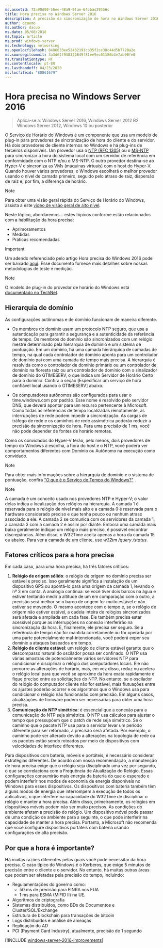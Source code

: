 ```yaml
---
ms.assetid: 72a90d00-56ee-48a9-9fae-64cbad29556c
title: Hora precisa no Windows Server 2016
description: A precisão da sincronização de hora no Windows Server 2016 foi substancialmente aprimorada, mantendo, ao mesmo tempo, a compatibilidade completa do NTP com versões mais antigas do Windows.
author: dcuomo
ms.author: dacuo
ms.date: 05/08/2018
ms.topic: article
ms.prod: windows-server
ms.technology: networking
ms.openlocfilehash: 0486033ee52432191cb35f2ce38c44d5b7728a2e
ms.sourcegitcommit: 3a3d62f938322849f81ee9ec01186b3e7ab90fe0
ms.translationtype: HT
ms.contentlocale: pt-BR
ms.lasthandoff: 04/23/2020
ms.locfileid: "80861679"
---
```

# <a name="accurate-time-for-windows-server-2016"></a>Hora precisa no Windows Server 2016

>Aplica-se a: Windows Server 2016, Windows Server 2012 R2, Windows Server 2012, Windows 10 ou posterior

O Serviço de Horário do Windows é um componente que usa um modelo de plug-in para provedores de sincronização de hora do cliente e do servidor.  Há dois provedores de cliente internos no Windows e há plug-ins de terceiros disponíveis. Um provedor usa o [NTP (RFC 1305)](https://tools.ietf.org/html/rfc1305) ou o [MS-NTP](https://msdn.microsoft.com/library/cc246877.aspx) para sincronizar a hora do sistema local com um servidor de referência em conformidade com o NTP e/ou o MS-NTP. O outro provedor destina-se ao Hyper-V e sincroniza as VMs (máquinas virtuais) com o host do Hyper-V.  Quando houver vários provedores, o Windows escolherá o melhor provedor usando o nível de camada primeiro, seguido pelo atraso de raiz, dispersão de raiz e, por fim, a diferença de horário.

> [!NOTE]
> Para obter uma visão geral rápida do Serviço de Horário do Windows, assista a este [vídeo de visão geral de alto nível](https://aka.ms/WS2016TimeVideo).

Neste tópico, abordaremos... estes tópicos conforme estão relacionados com a habilitação da hora precisa: 

- Aprimoramentos
- Medidas
- Práticas recomendadas

> [!IMPORTANT]
> Um adendo referenciado pelo artigo Hora precisa do Windows 2016 pode ser baixado [aqui](https://windocs.blob.core.windows.net/windocs/WindowsTimeSyncAccuracy_Addendum.pdf).  Esse documento fornece mais detalhes sobre nossas metodologias de teste e medição.

> [!NOTE] 
> O modelo de plug-in do provedor de horário do Windows está [documentado no TechNet](https://msdn.microsoft.com/library/windows/desktop/ms725475%28v=vs.85%29.aspx).

## <a name="domain-hierarchy"></a>Hierarquia de domínio
As configurações autônomas e de domínio funcionam de maneira diferente.

- Os membros do domínio usam um protocolo NTP seguro, que usa a autenticação para garantir a segurança e a autenticidade da referência de tempo.  Os membros do domínio são sincronizados com um relógio mestre determinado pela hierarquia de domínio e um sistema de pontuação.  Em um domínio, há uma camada hierárquica de camadas de tempo, na qual cada controlador de domínio aponta para um controlador de domínio pai com uma camada de tempo mais precisa.  A hierarquia é resolvida como o controlador de domínio primário ou um controlador de domínio na floresta raiz ou um controlador de domínio com o sinalizador de domínio do GTIMESERV, o que indica um Servidor de Horário Certo para o domínio.  Confira a seção [Especificar um serviço de hora confiável local usando o GTIMESERV] abaixo.

- Os computadores autônomos são configurados para usar o time.windows.com por padrão.  Esse nome é resolvido pelo servidor DNS, que deverá apontar para um recurso pertencente à Microsoft.  Como todas as referências de tempo localizadas remotamente, as interrupções de rede podem impedir a sincronização.  As cargas de tráfego de rede e os caminhos de rede assimétrica poderão reduzir a precisão da sincronização de hora.  Para uma precisão de 1 ms, você não pode depender de fontes de horário remotas.

Como os convidados do Hyper-V terão, pelo menos, dois provedores de tempo do Windows à escolha, a hora do host e o NTP, você poderá ver comportamentos diferentes com Domínio ou Autônomo na execução como convidado.

> [!NOTE] 
> Para obter mais informações sobre a hierarquia de domínio e o sistema de pontuação, confira ["O que é o Serviço de Tempo do Windows?"](https://blogs.msdn.microsoft.com/w32time/2007/07/07/what-is-windows-time-service/) .

> [!NOTE]
> A camada é um conceito usado nos provedores NTP e Hyper-V; o valor delas indica a localização dos relógios na hierarquia.  A camada 1 é reservada para o relógio de nível mais alto e a camada 0 é reservada para o hardware considerado preciso e que tenha pouco ou nenhum atraso associado a ele.  A camada 2 se comunica com os servidores da camada 1, a camada 3 com a camada 2 e assim por diante.  Embora uma camada mais baixa geralmente indique um relógio mais preciso, é possível encontrar discrepâncias.  Além disso, o W32Time aceita apenas a hora da camada 15 ou abaixo.  Para ver a camada de um cliente, use *w32tm /query /status*.

## <a name="critical-factors-for-accurate-time"></a>Fatores críticos para a hora precisa
Em cada caso, para uma hora precisa, há três fatores críticos:

1. **Relógio de origem sólido**: o relógio de origem no domínio precisa ser estável e preciso. Isso geralmente significa a instalação de um dispositivo GPS ou apontá-lo para uma origem da camada 1, levando o nº 3 em conta. A analogia continua: se você tiver dois barcos na água e estiver tentando medir a altitude de um em comparação com o outro, a precisão será melhor se o barco de origem for muito estável e não estiver se movendo. O mesmo acontece com o tempo e, se o relógio de origem não estiver estável, a cadeia inteira de relógios sincronizados será afetada e ampliada em cada fase. Ele também precisa estar acessível porque as interrupções na conexão interferirão na sincronização da hora. E, finalmente, ele precisa ser seguro. Se a referência de tempo não for mantida corretamente ou for operada por uma parte potencialmente mal-intencionada, você poderá expor seu domínio a ataques baseados em tempo.
2. **Relógio de cliente estável**: um relógio de cliente estável garante que o descompasso natural do oscilador possa ser confinado.  O NTP usa várias amostras de potencialmente vários servidores NTP para condicionar e disciplinar o relógio dos computadores locais.  Ele não percorre as alterações de horário, mas, em vez disso, reduz ou acelera o relógio local para que você se aproxime da hora exata rapidamente e fique preciso entre as solicitações do NTP.  No entanto, se o oscilador do relógio do computador cliente não for estável, mais flutuações entre os ajustes poderão ocorrer e os algoritmos que o Windows usa para condicionar o relógio não funcionarão com precisão.  Em alguns casos, atualizações de firmware podem ser necessárias para obter uma hora precisa.
3. **Comunicação do NTP simétrica**: é essencial que a conexão para a comunicação do NTP seja simétrica.  O NTP usa cálculos para ajustar o tempo que pressupõem que o patch de rede seja simétrico.  Se o caminho que o pacote NTP usa para o servidor levar um período diferente para ser retornado, a precisão será afetada.  Por exemplo, o caminho pode ser alterado devido a alterações na topologia de rede ou os pacotes estão sendo roteados por meio de dispositivos com velocidades de interface diferentes.

Para dispositivos com bateria, móveis e portáteis, é necessário considerar estratégias diferentes.  De acordo com nossa recomendação, a manutenção de hora precisa exige que o relógio seja disciplinado uma vez por segundo, o que se correlaciona com a Frequência de Atualização do Relógio. Essas configurações consumirão mais energia da bateria do que o esperado e podem interferir nos modos de economia de energia disponíveis no Windows para esses dispositivos. Os dispositivos com bateria também têm alguns modos de energia que interrompem a execução de todos os aplicativos, o que interfere na capacidade do W32Time de disciplinar o relógio e manter a hora precisa. Além disso, primeiramente, os relógios em dispositivos móveis podem não ser muito precisos.  As condições do ambiente afetam a precisão do relógio. Um dispositivo móvel pode passar de uma condição de ambiente para a seguinte, o que pode interferir na capacidade de manter a hora precisa.  Portanto, a Microsoft não recomenda que você configure dispositivos portáteis com bateria usando configurações de alta precisão. 

## <a name="why-is-time-important"></a>Por que a hora é importante?  
Há muitas razões diferentes pelas quais você pode necessitar da hora precisa.  O caso típico do Windows é o Kerberos, que exige 5 minutos de precisão entre o cliente e o servidor.  No entanto, há muitas outras áreas que podem ser afetadas pela precisão do tempo, incluindo:


- Regulamentações do governo como:
    - 50 ms de precisão para FINRA nos EUA
    - 1 ms para ESMA (MiFID II) na UE.
- Algoritmos de criptografia
- Sistemas distribuídos, como BDs de Documentos e Cluster/SQL/Exchange
- Estrutura de blockchain para transações de bitcoin
- Logs distribuídos e análise de ameaças 
- Replicação do AD
- PCI (Payment Card Industry), atualmente, precisão de 1 segundo



[!INCLUDE [windows-server-2016-improvements](windows-server-2016-improvements.md)]

